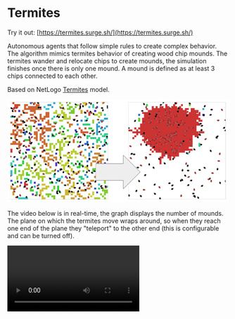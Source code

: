 # Termites

Try it out: [https://termites.surge.sh/](https://termites.surge.sh/)

Autonomous agents that follow simple rules to create complex behavior.\
The algorithm mimics termites behavior of creating wood chip mounds. The termites wander and relocate chips to create mounds, the simulation finishes once there is only one mound. A mound is defined as at least 3 chips connected to each other.

Based on NetLogo [Termites](https://ccl.northwestern.edu/netlogo/models/Termites) model.

![Termites](./termites.png)

The video below is in real-time, the graph displays the number of mounds.\
The plane on which the termites move wraps around, so when they reach one end of the plane they "teleport" to the other end (this is configurable and can be turned off).

<video src="https://github.com/user-attachments/assets/1daf2f42-a680-41f6-9a7a-49cf5d45e962"></video>
